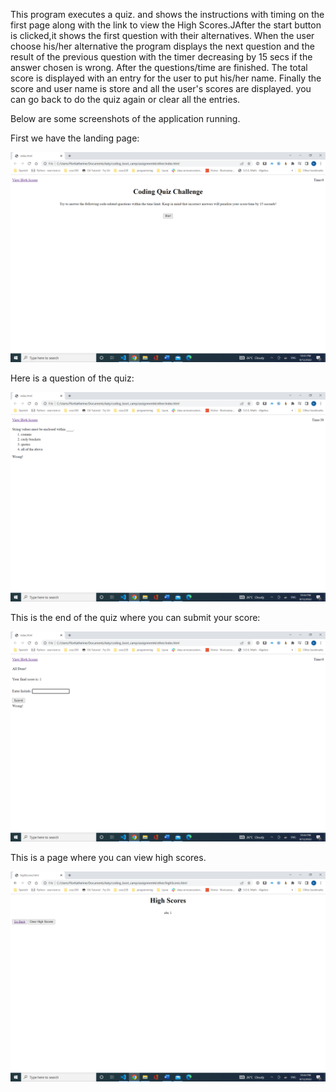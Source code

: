 This program executes a quiz. and shows the instructions with timing on the first page along with the link
 to  view the High Scores.JAfter the start button is clicked,it shows the first question with their alternatives.
 When the user choose his/her alternative the program displays the next question and the result of the previous question with the timer
 decreasing by 15 secs if the answer chosen is wrong.
 After the questions/time are finished. The total score is displayed with an entry for the user to put his/her name.
 Finally the score and user name is store and all the user's scores are displayed. you can go back to do the quiz again or clear all the entries.

Below are some screenshots of the application running.

First we have the landing page:

![Landing page for the quiz.](img/landing.png)

Here is a question of the quiz:

![A question in the quiz.](img/question.png)

This is the end of the quiz where you can submit your score:

![Submit score.](img/finished.png)

This is a page where you can view high scores.

![View high scores.](img/scores.png)
